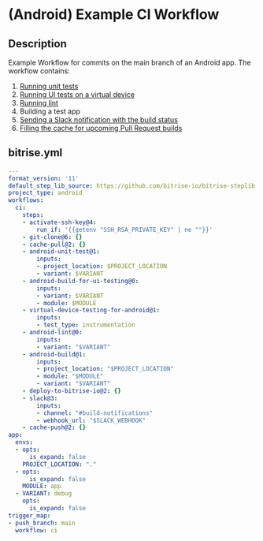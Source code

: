 # (Android) Example CI Workflow

## Description

Example Workflow for commits on the main branch of an Android app. The workflow contains:

1. [Running unit tests](/recipes/android-unit-test.md)
2. [Running UI tests on a virtual device](/recipes/android-virtual-device-tests.md)
3. [Running lint](/recipes/android-lint.md)
4. Building a test app
5. [Sending a Slack notification with the build status](/recipes/slack-send-build-status.md)
6. [Filling the cache for upcoming Pull Request builds](/recipes/pull-request-build-caching.md)

## bitrise.yml

```yaml
---
format_version: '11'
default_step_lib_source: https://github.com/bitrise-io/bitrise-steplib.git
project_type: android
workflows:
  ci:
    steps:
    - activate-ssh-key@4:
        run_if: '{{getenv "SSH_RSA_PRIVATE_KEY" | ne ""}}'
    - git-clone@6: {}
    - cache-pull@2: {}
    - android-unit-test@1:
        inputs:
        - project_location: $PROJECT_LOCATION
        - variant: $VARIANT
    - android-build-for-ui-testing@0:
        inputs:
        - variant: $VARIANT
        - module: $MODULE
    - virtual-device-testing-for-android@1:
        inputs:
        - test_type: instrumentation
    - android-lint@0:
        inputs:
        - variant: "$VARIANT"
    - android-build@1:
        inputs:
        - project_location: "$PROJECT_LOCATION"
        - module: "$MODULE"
        - variant: "$VARIANT"
    - deploy-to-bitrise-io@2: {}
    - slack@3:
        inputs:
        - channel: "#build-notifications"
        - webhook_url: "$SLACK_WEBHOOK"
    - cache-push@2: {}
app:
  envs:
  - opts:
      is_expand: false
    PROJECT_LOCATION: "."
  - opts:
      is_expand: false
    MODULE: app
  - VARIANT: debug
    opts:
      is_expand: false
trigger_map:
- push_branch: main
  workflow: ci
```
